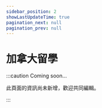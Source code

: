 ```yaml
---
sidebar_position: 2
showLastUpdateTime: true
pagination_next: null
pagination_prev: null
---
```


# 加拿大留學

:::caution Coming soon...

此頁面的資訊尚未新增，歡迎共同編輯。

:::